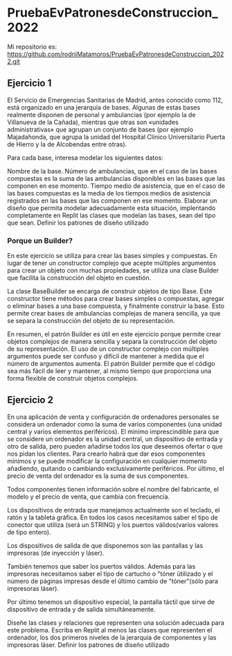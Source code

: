 # PruebaEvPatronesdeConstruccion_2022

Mi repositorio es: https://github.com/rodriiMatamoros/PruebaEvPatronesdeConstruccion_2022.git

## Ejercicio 1

El Servicio de Emergencias Sanitarias de Madrid, antes conocido como 112, está organizado en una jerarquía de bases. Algunas de estas bases realmente disponen de personal y ambulancias (por ejemplo la de Villanueva de la Cañada), mientras que otras son «unidades administrativas» que agrupan un conjunto de bases (por ejemplo Majadahonda, que agrupa la unidad del Hospital Clínico Universitario Puerta de Hierro y la de Alcobendas entre otras).

Para cada base, interesa modelar los siguientes datos:

Nombre de la base.
Número de ambulancias, que en el caso de las bases compuestas es la suma de las ambulancias disponibles en las bases que las componen en ese momento.
Tiempo medio de asistencia, que en el caso de las bases compuestas es la media de los tiempos medios de asistencia registrados en las bases que las componen en ese momento.
Elaborar un diseño que permita modelar adecuadamente esta situación, implentando completamente en Replit las clases que modelan las bases, sean del tipo que sean. Definir los patrones de diseño utilizado

### Porque un Builder?

En este ejercicio se utiliza para crear las bases simples y compuestas. En lugar de tener un constructor complejo que acepte múltiples argumentos para crear un objeto con muchas propiedades, se utiliza una clase Builder que facilita la construcción del objeto en cuestión.

La clase BaseBuilder se encarga de construir objetos de tipo Base. Este constructor tiene métodos para crear bases simples o compuestas, agregar o eliminar bases a una base compuesta, y finalmente construir la base. Esto permite crear bases de ambulancias complejas de manera sencilla, ya que se separa la construcción del objeto de su representación.

En resumen, el patrón Builder es útil en este ejercicio porque permite crear objetos complejos de manera sencilla y separa la construcción del objeto de su representación. El uso de un constructor complejo con múltiples argumentos puede ser confuso y difícil de mantener a medida que el número de argumentos aumenta. El patrón Builder permite que el código sea más fácil de leer y mantener, al mismo tiempo que proporciona una forma flexible de construir objetos complejos.







## Ejercicio 2

En una aplicación de venta y configuración de ordenadores personales se considera un ordenador como la suma de varios componentes (una unidad central y varios elementos periféricos). El mínimo imprescindible para que se considere un ordenador es la unidad central, un dispositivo de entrada y otro de salida, pero pueden añadirse todos los que deseemos ofertar o que nos pidan los clientes. Para crearlo habrá que dar esos componentes mínimos y se puede modificar la configuración en cualquier momento añadiendo, quitando o cambiando exclusivamente periféricos. Por último, el precio de venta del ordenador es la suma de sus componentes.

Todos componentes tienen información sobre el nombre del fabricante, el modelo y el precio de venta, que cambia con frecuencia.

Los dispositivos de entrada que manejamos actualmente son el teclado, el ratón y la tableta gráfica. En todos los casos necesitamos saber el tipo de conector que utiliza (será un STRING) y los puertos válidos(varios valores de tipo entero).

Los dispositivos de salida de que disponemos son las pantallas y las impresoras (de inyección y láser).

También tenemos que saber los puertos válidos. Además para las impresoras necesitamos saber el tipo de cartucho o "tóner ütilizado y el número de páginas impresas desde el último cambio de "tóner"(sólo para impresoras láser).

Por último tenemos un dispositivo especial, la pantalla táctil que sirve de dispositivo de entrada y de salida simultáneamente.

Diseñe las clases y relaciones que representen una solución adecuada para este problema. Escriba en Replit al menos las clases que representen el ordenador, los dos primeros niveles de la jerarquía de componentes y las impresoras láser. Definir los patrones de diseño utilizado
